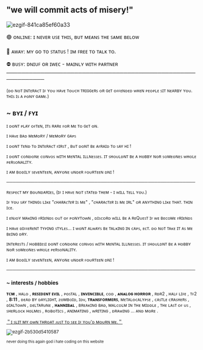 ## "we will commit acts of misery!"

<!--
**dmlitionlvrs/dmlitionlvrs** is a ✨ _special_ ✨ repository because its README.md (this file) appears on your GitHub profile.
-->

![ezgif-841ca85ef60a33](https://github.com/user-attachments/assets/db60bf59-629a-44c5-9bd8-17c98eeeeb3d)


🟢 ᴏɴʟɪɴᴇ: ɪ ɴᴇᴠᴇʀ ᴜꜱᴇ ᴛʜɪꜱ, ʙᴜᴛ ᴍᴇᴀɴꜱ ᴛʜᴇ ꜱᴀᴍᴇ ʙᴇʟᴏᴡ

🌙 ᴀᴡᴀʏ: ᴍʏ ɢᴏ ᴛᴏ ꜱᴛᴀᴛᴜꜱ ! ɪᴍ ꜰʀᴇᴇ ᴛᴏ ᴛᴀʟᴋ ᴛᴏ.

⛔ ʙᴜꜱʏ: ᴅɴɪᴜꜰ ᴏʀ ɪᴡᴇᴄ - ᴍᴀɪɴʟʏ ᴡɪᴛʜ ᴘᴀʀᴛɴᴇʀ
────────────────────────────────────────────────────────────

<small>(ᴅᴏ ɴᴏᴛ ɪɴᴛᴇʀᴀᴄᴛ ɪꜰ ʏᴏᴜ ʜᴀᴠᴇ ᴛᴏᴜᴄʜ ᴛʀɪɢɢᴇʀꜱ ᴏʀ ɢᴇᴛ ᴏꜰꜰᴇɴᴅᴇᴅ ᴡʜᴇɴ ᴘᴇᴏᴘʟᴇ ꜱɪᴛ ɴᴇᴀʀʙʏ ʏᴏᴜ. ᴛʜɪꜱ ɪꜱ ᴀ ᴘᴏɴʏ ɢᴀᴍᴇ.)

## ~ ʙʏɪ / ꜰʏɪ

ɪ ᴅᴏɴᴛ ᴘʟᴀʏ ᴏꜰᴛᴇɴ, ɪᴛꜱ ʀᴀʀᴇ ꜰᴏʀ ᴍᴇ ᴛᴏ ɢᴇᴛ ᴏɴ.

ɪ ʜᴀᴠᴇ ʙᴀᴅ ᴍᴇᴍᴏʀʏ / ᴍᴇᴍᴏʀʏ ɢᴀᴘꜱ

ɪ ᴅᴏɴᴛ ᴛᴇɴᴅ ᴛᴏ ɪɴᴛᴇʀᴀᴄᴛ ꜰɪʀꜱᴛ , ʙᴜᴛ ᴅᴏɴᴛ ʙᴇ ᴀꜰʀᴀɪᴅ ᴛᴏ ꜱᴀʏ ʜɪ !

ɪ ᴅᴏɴᴛ ᴄᴏɴᴅᴏɴᴇ ᴄᴏɴᴠᴏꜱ ᴡɪᴛʜ ᴍᴇɴᴛᴀʟ ɪʟʟɴᴇꜱꜱᴇꜱ. ɪᴛ ꜱʜᴏᴜʟᴅɴᴛ ʙᴇ ᴀ ʜᴏʙʙʏ ɴᴏʀ ꜱᴏᴍᴇᴏɴᴇꜱ ᴡʜᴏʟᴇ ᴘᴇʀꜱᴏɴᴀʟɪᴛʏ.

ɪ ᴀᴍ ʙᴏᴅɪʟʏ ꜱᴇᴠᴇɴᴛᴇᴇɴ, ᴀɴʏᴏɴᴇ ᴜɴᴅᴇʀ ꜰᴏᴜʀᴛᴇᴇɴ ᴅɴɪ !

────────────────────────────────────────────────────────────

ʀᴇꜱᴘᴇᴄᴛ ᴍʏ ʙᴏᴜɴᴅᴀʀɪᴇꜱ, (ɪꜰ ɪ ʜᴀᴠᴇ ɴᴏᴛ ꜱᴛᴀᴛᴇᴅ ᴛʜᴇᴍ - ɪ ᴡɪʟʟ ᴛᴇʟʟ ʏᴏᴜ.)

ɪꜰ ʏᴏᴜ ꜱᴀʏ ᴛʜɪɴɢꜱ ʟɪᴋᴇ "*ᴄʜᴀʀᴀᴄᴛᴇʀ* ɪꜱ ᴍᴇ" , "*ᴄʜᴀʀᴀᴄᴛᴇʀ* ɪꜱ ᴍᴇ ɪʀʟ" ᴏʀ ᴀɴʏᴛʜɪɴɢ ʟɪᴋᴇ ᴛʜᴀᴛ. ᴛʜɪɴ ɪᴄᴇ.

ɪ ᴇɴᴊᴏʏ ᴍᴀᴋɪɴɢ ꜰʀɪᴇɴᴅꜱ ᴏᴜᴛ ᴏꜰ ᴘᴏɴʏᴛᴏᴡɴ , ᴅɪꜱᴄᴏʀᴅ ᴡɪʟʟ ʙᴇ ᴀ ʀᴇQᴜᴇꜱᴛ ɪꜰ ᴡᴇ ʙᴇᴄᴏᴍᴇ ꜰʀɪᴇɴᴅꜱ

ɪ ʜᴀᴠᴇ ᴅɪꜰꜰᴇʀᴇɴᴛ ᴛʏᴘɪɴɢ ꜱᴛʏʟᴇꜱ... ɪ ᴡᴏɴᴛ ᴀʟᴡᴀʏꜱ ʙᴇ ᴛᴀʟᴋɪɴɢ ɪɴ ᴄᴀᴘꜱ, ᴇᴄᴛ. ᴅᴏ ɴᴏᴛ ᴛᴀᴋᴇ ɪᴛ ᴀꜱ ᴍᴇ ʙᴇɪɴɢ ᴅʀʏ.

ɪɴᴛᴇʀᴇꜱᴛꜱ / ʜᴏʙʙɪᴇꜱɪ ᴅᴏɴᴛ ᴄᴏɴᴅᴏɴᴇ ᴄᴏɴᴠᴏꜱ ᴡɪᴛʜ ᴍᴇɴᴛᴀʟ ɪʟʟɴᴇꜱꜱᴇꜱ. ɪᴛ ꜱʜᴏᴜʟᴅɴᴛ ʙᴇ ᴀ ʜᴏʙʙʏ ɴᴏʀ ꜱᴏᴍᴇᴏɴᴇꜱ ᴡʜᴏʟᴇ ᴘᴇʀꜱᴏɴᴀʟɪᴛʏ.

ɪ ᴀᴍ ʙᴏᴅɪʟʏ ꜱᴇᴠᴇɴᴛᴇᴇɴ, ᴀɴʏᴏɴᴇ ᴜɴᴅᴇʀ ꜰᴏᴜʀᴛᴇᴇɴ ᴅɴɪ !

────────────────────────────────────────────────────────────

### ~ interests / hobbies

__ᴛᴄᴍ__ , ʜᴀʟᴏ , __ʀᴇꜱɪᴅᴇɴᴛ ᴇᴠɪʟ__ , ᴘᴏꜱᴛᴀʟ , __ɪɴᴠɪɴᴄɪʙʟᴇ__, ᴄᴏᴅ , __ᴀɴᴀʟᴏɢ ʜᴏʀʀᴏʀ__ , ʀᴅʀ2 , ʜᴀʟꜰ ʟɪꜰᴇ , ᴛꜰ2 , __8:11__ , ᴅᴇᴀᴅ ʙʏ ᴅᴀʏʟɪɢʜᴛ, ᴢᴏᴍʙᴏɪᴅ, ɪᴅᴠ, __ᴛʀᴀɴꜱꜰᴏʀᴍᴇʀꜱ__, ᴍᴇᴛᴀʟᴏᴄᴀʟʏᴘꜱᴇ , ᴄᴀꜱᴛʟᴇ ᴄʀᴀꜱʜᴇʀꜱ , ᴅɪᴀʟᴛᴏᴡɴ , ᴅᴇʟᴛᴀʀᴜɴᴇ , __ʜᴀɴɴɪʙᴀʟ__ , ʙʀᴇᴀᴋɪɴɢ ʙᴀᴅ, ᴍᴀʟᴄᴏʟᴍ ɪɴ ᴛʜᴇ ᴍɪᴅᴅʟᴇ , ᴛʜᴇ ʟᴀꜱᴛ ᴏꜰ ᴜꜱ , ꜱʜᴇʀʟᴏᴄᴋ ʜᴏʟᴍᴇꜱ , ʀᴏʙᴏᴛɪᴄꜱ , ᴀɴɪᴍᴀᴛɪɴɢ , ᴡʀɪᴛɪɴɢ , ᴅʀᴀᴡɪɴɢ ... ᴀɴᴅ ᴍᴏʀᴇ .


[＂ɪ ꜱʟɪᴛ ᴍʏ ᴏᴡɴ ᴛʜʀᴏᴀᴛ ᴊᴜꜱᴛ ᴛᴏ ꜱᴇᴇ ɪꜰ ʏᴏᴜ'ᴅ ᴍᴏᴜʀɴ ᴍᴇ․＂](https://youtu.be/AhaISeg6zpE?si=6w6prSKHf4pqxrkJ)

![ezgif-2b530d5410587](https://media.discordapp.net/attachments/1194907856084934676/1358191837419929620/ezgif-2b4f7fc88b5820.gif?ex=67f2f238&is=67f1a0b8&hm=34ed857e28bd1d77cbd62adc3ccb880f5fe6ddbf3958d066b4af004952876f36&=)

<sub>never doing this again god i hate coding on this website</sub>
